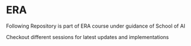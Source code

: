 # ERA

Following Repository is part of ERA course under guidance of School of AI

Checkout different sessions for latest updates and implementations
